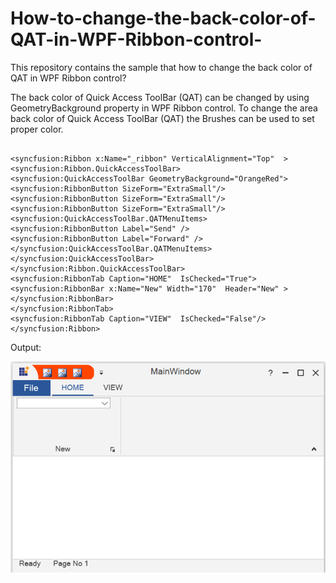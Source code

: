 # How-to-change-the-back-color-of-QAT-in-WPF-Ribbon-control-
This repository contains the sample that how to change the back color of QAT in WPF Ribbon control?

The back color of Quick Access ToolBar (QAT) can be changed by using GeometryBackground property in WPF Ribbon control. To change the area back color of Quick Access ToolBar (QAT) the Brushes can be used to set proper color.


```XAML:

<syncfusion:Ribbon x:Name="_ribbon" VerticalAlignment="Top"  >
<syncfusion:Ribbon.QuickAccessToolBar>
<syncfusion:QuickAccessToolBar GeometryBackground="OrangeRed">
<syncfusion:RibbonButton SizeForm="ExtraSmall"/>
<syncfusion:RibbonButton SizeForm="ExtraSmall"/>
<syncfusion:RibbonButton SizeForm="ExtraSmall"/>
<syncfusion:QuickAccessToolBar.QATMenuItems>
<syncfusion:RibbonButton Label="Send" />
<syncfusion:RibbonButton Label="Forward" />
</syncfusion:QuickAccessToolBar.QATMenuItems>
</syncfusion:QuickAccessToolBar>
</syncfusion:Ribbon.QuickAccessToolBar>
<syncfusion:RibbonTab Caption="HOME"  IsChecked="True">
<syncfusion:RibbonBar x:Name="New" Width="170"  Header="New" >
</syncfusion:RibbonBar>
</syncfusion:RibbonTab>
<syncfusion:RibbonTab Caption="VIEW"  IsChecked="False"/>
</syncfusion:Ribbon>
```

Output:

![WPF_Ribbon_ChangeBackColor](Output_ChangeQATBackColor.PNG)

